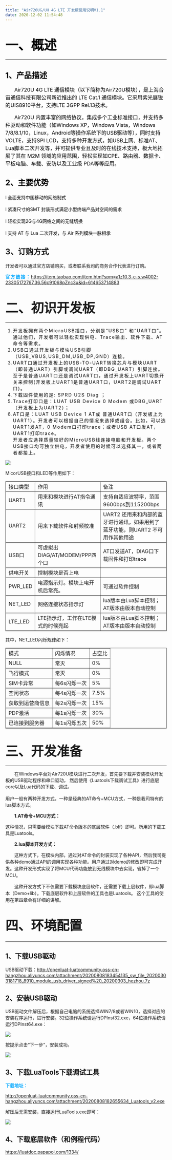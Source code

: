 ```yaml
---
title: "Air720UG/UH 4G LTE 开发板使用说明V1.1"
date: 2020-12-02 11:54:48
---
```


<h1 style="text-align:start;" size="0" _root="undefined" __ownerid="undefined" __hash="undefined" __altered="false"><strong><span style="font-size:40px"><span style="color:#000000">一、概述</span></span></strong></h1><hr/><p></p><h2><strong><span style="font-size:24px"><span style="color:#000000">1、产品描述</span></span></strong></h2><p></p><p></p><p style="text-indent:2em;"><span style="color:#000000"><span style="background-color:#ffffff"><span style="font-size:16px"><span style="line-height:1.5">Air720U 4G LTE 通信模块（以下简称为Air720U模块），是上海合宙通信科技有限公司新近推出的 LTE Cat.1 通信模块。它采用紫光展锐的UIS8910平台，支持LTE 3GPP Rel.13技术。</span></span></span></span></p><p style="text-indent:2em;"><span style="color:#000000"><span style="background-color:#ffffff"><span style="font-size:16px"><span style="line-height:1.5">Air720U 内置丰富的网络协议，集成多个工业标准接口，并支持多种驱动和软件功能（如Windows XP，Windows Vista，Windows 7/8/8.1/10，Linux，Android等操作系统下的USB驱动等），同时支持VOLTE，支持SPI LCD，支持多种开发方式，如USB上网、标准AT、Lua脚本二次开发等，并可提供专业且及时的在线技术支持，极大地拓展了其在 M2M 领域的应用范围，轻松实现如CPE、路由器、数据卡、平板电脑、车载、安防以及工业级 PDA等等应用。</span></span></span></span></p><h2><span style="background-color:#ffffff"><span style="line-height:1.5"><strong><span style="font-size:24px"><span style="color:#000000">2、主要优势</span></span></strong></span></span></h2><p></p><p><span style="color:#000000">l 全面支持中国移动的网络制式 </span><br/> <br/><span style="color:#000000">l 紧凑尺寸的SMT 封装形式满足小型终端产品对空间的需求 </span><br/> <br/><span style="color:#000000">l 轻松实现2G与4G网络之间的无缝切换 </span><br/> <br/><span style="color:#000000">l 支持 AT 与 Lua 二次开发，与 Air 系列模块一脉相承</span></p><h2><span style="font-size:24px"><strong>3、订购方式 </strong></span></h2><p></p><p>开发者可以通过官方店铺购买，或者联系我司的商务合作代表进行订购。</p><p><strong><span style="letter-spacing:2px"><span style="color:#07a9fe">官方链接：</span></span></strong><a href="https://item.taobao.com/item.htm?spm=a1z10.3-c-s.w4002-23305172767.36.56c91068pZnc3u&amp;id=614653714883" target="">https://item.taobao.com/item.htm?spm=a1z10.3-c-s.w4002-23305172767.36.56c91068pZnc3u&amp;id=614653714883</a></p><h1><span style="font-size:40px"><strong>二、初识开发板</strong></span></h1><hr/><ol><li><span style="letter-spacing:2px"><span style="color:#000000">开发板拥有两个MicroUSB插口，分别是“USB口” 和“UART口”。通过他们，开发者可以轻松实现供电、Trace输出、软件下载、AT命令等需求。 </span></span></li><li><span style="letter-spacing:2px"><span style="color:#000000">USB口通过开发板与模块USB引脚（USB_VBUS,USB_DM,USB_DP,GND）连接。 </span></span></li><li><span style="letter-spacing:2px"><span style="color:#000000">UART口通过开发板上的USB-TO-UART转换芯片与模块UART（即普通UART）引脚或调试UART（即DBG_UART）引脚连接。至于是普通UART口还是调试UART口，通过开发板上UART切换开关来控制(开发板上UART1是普通UART口，UART2是调试UART口)。 </span></span></li><li><span style="letter-spacing:2px"><span style="color:#000000">下载固件使用的是: SPRD U2S Diag ； </span></span></li><li><span style="letter-spacing:2px"><span style="color:#000000">Trace打印口是：LUAT USB Device 0 Modem 或DBG_UART（开发板上为UART2）； </span></span></li><li><span style="color:#000000"><span style="letter-spacing:2px">AT口是：LUAT USB Device 1 AT或 普通UART口（开发板上为UART1）。开发者可以根据自己的情况来选择或组合。比如，可以选UART1发AT，0 Modem口打印trace；或者USB AT口发AT，UART1打印trace。 </span></span><br/><span style="color:#000000"><span style="letter-spacing:2px"> 开发者应选择质量较好的MicroUSB线连接电脑和开发板。两个USB接口均可独立供电，开发者使用的时候可以选择其一，或者两者都接上。</span></span></li></ol><p></p><div class="media-wrap image-wrap"><img class="media-wrap image-wrap" src="http://openluat-luatcommunity.oss-cn-hangzhou.aliyuncs.com/images/20201202112901505_1606878699(1).png"/></div><p></p><p>MicorUSB接口和LED等作用如下：</p><p></p><p></p><table border="1" style="border-collapse: collapse"><tr><td colSpan="1" rowSpan="1">接口类型</td><td colSpan="1" rowSpan="1">作用</td><td colSpan="1" rowSpan="1">备注</td></tr><tr><td colSpan="1" rowSpan="1">UART1</td><td colSpan="1" rowSpan="1">用来和模块进行AT指令通讯</td><td colSpan="1" rowSpan="1">支持自适应波特率，范围9600bps到115200bps</td></tr><tr><td colSpan="1" rowSpan="1">UART2</td><td colSpan="1" rowSpan="1">用来下载软件和射频校准</td><td colSpan="1" rowSpan="1">UART2 还用来和内部的蓝牙进行通讯，如果用到了蓝牙功能，则UART2 不可用作其他用途</td></tr><tr><td colSpan="1" rowSpan="1">USB口</td><td colSpan="1" rowSpan="1">可虚拟出DIAG/AT/MODEM/PPP四个口</td><td colSpan="1" rowSpan="1">AT口发送AT，DIAG口下载固件和打印trace</td></tr><tr><td colSpan="1" rowSpan="1">供电开关</td><td colSpan="1" rowSpan="1">控制模块是否上电</td><td colSpan="1" rowSpan="1"></td></tr><tr><td colSpan="1" rowSpan="1">PWR_LED</td><td colSpan="1" rowSpan="1">电源指示灯。模块上电开机后常亮。</td><td colSpan="1" rowSpan="1">可通过软件控制</td></tr><tr><td colSpan="1" rowSpan="1">NET_LED</td><td colSpan="1" rowSpan="1">网络连接状态指示灯</td><td colSpan="1" rowSpan="1">lua版本由Lua脚本控制；AT版本由版本自动控制</td></tr><tr><td colSpan="1" rowSpan="1">LTE_LED</td><td colSpan="1" rowSpan="1">LTE指示灯，工作在LTE模式的时候亮起</td><td colSpan="1" rowSpan="1">lua版本由Lua脚本控制；AT版本由版本自动控制</td></tr></table><p>其中，NET_LED闪烁规律如下：</p><p></p><p></p><table border="1" style="border-collapse: collapse"><tr><td colSpan="1" rowSpan="1">模式</td><td colSpan="1" rowSpan="1">闪烁情况</td><td colSpan="1" rowSpan="1">占空比</td></tr><tr><td colSpan="1" rowSpan="1">NULL</td><td colSpan="1" rowSpan="1">常灭</td><td colSpan="1" rowSpan="1">0%</td></tr><tr><td colSpan="1" rowSpan="1">飞行模式</td><td colSpan="1" rowSpan="1">常灭</td><td colSpan="1" rowSpan="1">0%</td></tr><tr><td colSpan="1" rowSpan="1">SIM卡异常</td><td colSpan="1" rowSpan="1">每6s闪烁一次</td><td colSpan="1" rowSpan="1">5%</td></tr><tr><td colSpan="1" rowSpan="1">空闲状态</td><td colSpan="1" rowSpan="1">每4s闪烁一次</td><td colSpan="1" rowSpan="1">7.5%</td></tr><tr><td colSpan="1" rowSpan="1">获取到运营商信息</td><td colSpan="1" rowSpan="1">每2s闪烁一次</td><td colSpan="1" rowSpan="1">15%</td></tr><tr><td colSpan="1" rowSpan="1">PDP激活</td><td colSpan="1" rowSpan="1">每1s闪烁一次</td><td colSpan="1" rowSpan="1">30%</td></tr><tr><td colSpan="1" rowSpan="1">已连接到服务器</td><td colSpan="1" rowSpan="1">每1s闪烁五次</td><td colSpan="1" rowSpan="1">50%</td></tr></table><h1 style="text-align:start;" size="0" _root="undefined" __ownerid="undefined" __hash="undefined" __altered="false"><strong><span style="font-size:40px">三、开发准备</span></strong></h1><hr/><p></p><p style="text-indent:2em;">在Windows平台对Air720U模块进行二次开发，首先要下载并安装模块开发板的USB驱动程序和串口驱动， 然后使用《Luatools下载调试工具》进行底层core以及Lua代码的下载、调试。<br/><br/>用户一般有两种开发方式，一种是经典的AT命令+MCU方式，一种是我司特有的lua脚本方式。</p><p style="text-indent:2em;"><strong>1.AT命令+MCU方式：</strong></p><p>这种情况，只需要给模块下载AT命令版本的底层软件（.blf）即可。所用的下载工具是Luatools。</p><p style="text-indent:2em;"><strong>2.lua脚本开发方式：</strong></p><p style="text-align:start;text-indent:2em;" class="MsoNormal"><span style="line-height:1.5">这种方式下，在模块内部，通过对AT命令的封装实现了各种API，然后我司提供各种demo通过API的调用实现各种功能。用户通过对demo的修改即可完成开发。这种开发形式实现了将MCU代码功能放到无线模块中去实现，省掉了一个MCU。</span></p><p style="text-align:start;text-indent:2em;" class="MsoNormal"><span style="line-height:1.5">这种开发方式下不仅需要下载模块底层软件，还需要下载上层软件，即lua脚本（Demo+lib）。下载底层软件和上层软件的工具也是Luatools。 这个工具的使用在第四章会有详细的讲解。</span></p><h1><span style="line-height:1.5"><strong><span style="font-size:40px">四、环境配置</span></strong></span></h1><hr/><p></p><h2 style="text-align:start;" size="0" _root="undefined" __ownerid="undefined" __hash="undefined" __altered="false"><strong>1、下载USB驱动</strong></h2><p>USB驱动下载：<a href="http://openluat-luatcommunity.oss-cn-hangzhou.aliyuncs.com/attachment/20200808183454135_sw_file_20200303181718_8910_module_usb_driver_signed%20_20200303_hezhou.7z" target="">http://openluat-luatcommunity.oss-cn-hangzhou.aliyuncs.com/attachment/20200808183454135_sw_file_20200303181718_8910_module_usb_driver_signed%20_20200303_hezhou.7z</a></p><h2><strong>2、安装USB驱动</strong></h2><p>USB驱动文件解压后，根据自己电脑的系统选择WIN7/8或者WIN10，选择对应的安装程序运行，进行安装。32位操作系统请运行DPInst32.exe，64位操作系统请运行DPInst64.exe：</p><p></p><div class="media-wrap image-wrap"><img class="media-wrap image-wrap" src="http://openluat-luatcommunity.oss-cn-hangzhou.aliyuncs.com/images/20201202140630780_1606889156(1).png"/></div><p>按提示点击“下一步”，安装成功。</p><p></p><div class="media-wrap image-wrap"><img class="media-wrap image-wrap" src="http://openluat-luatcommunity.oss-cn-hangzhou.aliyuncs.com/images/20201202141219209_1606889307(1).png"/></div><h2><strong>3、下载LuaTools下载调试工具</strong></h2><p><span style="color:#07a9fe"><strong>下载地址：</strong></span></p><p><a href="http://openluat-luatcommunity.oss-cn-hangzhou.aliyuncs.com/attachment/20200808182655634_Luatools_v2.exe" target="">http://openluat-luatcommunity.oss-cn-hangzhou.aliyuncs.com/attachment/20200808182655634_Luatools_v2.exe</a></p><p></p><p>解压后无需安装，直接运行LuaTools.exe即可：</p><p></p><div class="media-wrap image-wrap"><img class="media-wrap image-wrap" src="http://openluat-luatcommunity.oss-cn-hangzhou.aliyuncs.com/images/20201202141459743_1606889683(1).png"/></div><h2><strong>4、下载底层软件（和例程代码）</strong></h2><p><a href="https://luatdoc.papapoi.com/1334/" target="">https://luatdoc.papapoi.com/1334/</a></p><p></p>
